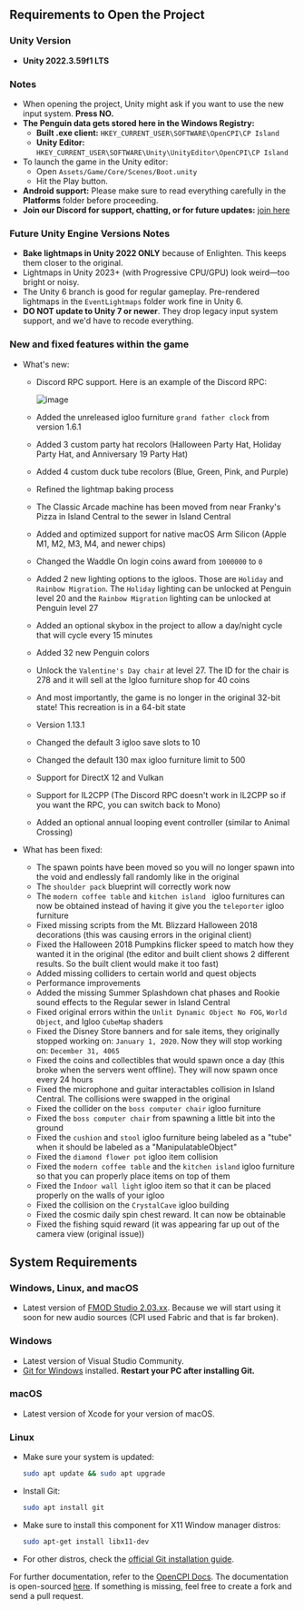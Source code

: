 ## Requirements to Open the Project

### Unity Version
- **Unity 2022.3.59f1 LTS**

### Notes
- When opening the project, Unity might ask if you want to use the new input system. **Press NO.**
- **The Penguin data gets stored here in the Windows Registry:**  
  - **Built .exe client:** `HKEY_CURRENT_USER\SOFTWARE\OpenCPI\CP Island`  
  - **Unity Editor:** `HKEY_CURRENT_USER\SOFTWARE\Unity\UnityEditor\OpenCPI\CP Island`
- To launch the game in the Unity editor:
  - Open `Assets/Game/Core/Scenes/Boot.unity`
  - Hit the Play button.
- **Android support:** Please make sure to read everything carefully in the **Platforms** folder before proceeding.
- **Join our Discord for support, chatting, or for future updates:** [join here](https://discord.gg/2V6tYJPbpc)

### Future Unity Engine Versions Notes
- **Bake lightmaps in Unity 2022 ONLY** because of Enlighten. This keeps them closer to the original.
- Lightmaps in Unity 2023+ (with Progressive CPU/GPU) look weird—too bright or noisy.
- The Unity 6 branch is good for regular gameplay. Pre-rendered lightmaps in the `EventLightmaps` folder work fine in Unity 6.
- **DO NOT update to Unity 7 or newer**. They drop legacy input system support, and we'd have to recode everything.

### New and fixed features within the game
- What's new:
    - Discord RPC support. Here is an example of the Discord RPC:
      
      ![image](https://github.com/user-attachments/assets/ea786664-c5fa-47e9-8d23-5776ab85b840)

    - Added the unreleased igloo furniture ```grand father clock``` from version 1.6.1
    - Added 3 custom party hat recolors (Halloween Party Hat, Holiday Party Hat, and Anniversary 19 Party Hat)
    - Added 4 custom duck tube recolors (Blue, Green, Pink, and Purple)
    - Refined the lightmap baking process
    - The Classic Arcade machine has been moved from near Franky's Pizza in Island Central to the sewer in Island Central
    - Added and optimized support for native macOS Arm Silicon (Apple M1, M2, M3, M4, and newer chips)
    - Changed the Waddle On login coins award from ```1000000``` to ```0```
    - Added 2 new lighting options to the igloos. Those are ```Holiday``` and ```Rainbow Migration```. The ```Holiday``` lighting can be unlocked at Penguin level 20 and the ```Rainbow Migration``` lighting can be unlocked at Penguin level 27
    - Added an optional skybox in the project to allow a day/night cycle that will cycle every 15 minutes
    - Added 32 new Penguin colors
    - Unlock the ```Valentine's Day chair``` at level 27. The ID for the chair is 278 and it will sell at the Igloo furniture shop for 40 coins
    - And most importantly, the game is no longer in the original 32-bit state! This recreation is in a 64-bit state
    - Version 1.13.1
    - Changed the default 3 igloo save slots to 10
    - Changed the default 130 max igloo furniture limit to 500
    - Support for DirectX 12 and Vulkan
    - Support for IL2CPP (The Discord RPC doesn't work in IL2CPP so if you want the RPC, you can switch back to Mono)
    - Added an optional annual looping event controller (similar to Animal Crossing)

- What has been fixed:
    - The spawn points have been moved so you will no longer spawn into the void and endlessly fall randomly like in the original
    - The ```shoulder pack``` blueprint will correctly work now
    - The ```modern coffee table``` and ```kitchen island ``` igloo furnitures can now be obtained instead of having it give you the ```teleporter``` igloo furniture
    - Fixed missing scripts from the Mt. Blizzard Halloween 2018 decorations (this was causing errors in the original client)
    - Fixed the Halloween 2018 Pumpkins flicker speed to match how they wanted it in the original (the editor and built client shows 2 different results. So the built client would make it too fast)
    - Added missing colliders to certain world and quest objects
    - Performance improvements
    - Added the missing Summer Splashdown chat phases and Rookie sound effects to the Regular sewer in Island Central
    - Fixed original errors within the ```Unlit Dynamic Object No FOG```, ```World Object```, and Igloo ```CubeMap``` shaders
    - Fixed the Disney Store banners and for sale items, they originally stopped working on: ```January 1, 2020```. Now they will stop working on: ```December 31, 4065```
    - Fixed the coins and collectibles that would spawn once a day (this broke when the servers went offline). They will now spawn once every 24 hours
    - Fixed the microphone and guitar interactables collision in Island Central. The collisions were swapped in the original
    - Fixed the collider on the ```boss computer chair``` igloo furniture
    - Fixed the ```boss computer chair``` from spawning a little bit into the ground
    - Fixed the ```cushion``` and ```stool``` igloo furniture being labeled as a "tube" when it should be labeled as a "ManipulatableObject"
    - Fixed the ```diamond flower pot``` igloo item collision
    - Fixed the ```modern coffee table``` and the ```kitchen island``` igloo furniture so that you can properly place items on top of them
    - Fixed the ```Indoor wall light``` igloo item so that it can be placed properly on the walls of your igloo
    - Fixed the collision on the ```CrystalCave``` igloo building
    - Fixed the cosmic daily spin chest reward. It can now be obtainable
    - Fixed the fishing squid reward (it was appearing far up out of the camera view (original issue))
      
## System Requirements

### Windows, Linux, and macOS
- Latest version of [FMOD Studio 2.03.xx](https://www.fmod.com/). Because we will start using it soon for new audio sources (CPI used Fabric and that is far broken).

### Windows
- Latest version of Visual Studio Community.
- [Git for Windows](https://git-scm.com/downloads/win) installed. **Restart your PC after installing Git.**

### macOS
- Latest version of Xcode for your version of macOS.

### Linux
- Make sure your system is updated:
  ```bash
  sudo apt update && sudo apt upgrade
  ```
- Install Git:
  ```bash
  sudo apt install git
  ```
 - Make sure to install this component for X11 Window manager distros:
   ```bash
   sudo apt-get install libx11-dev
   ```
- For other distros, check the [official Git installation guide](https://git-scm.com/book/en/v2/Getting-Started-Installing-Git).

For further documentation, refer to the [OpenCPI Docs](https://opencpi.gitbook.io/opencpi-docs). The documentation is open-sourced [here](https://github.com/OpenCPIsland/OpenCPIDocs). If something is missing, feel free to create a fork and send a pull request.
